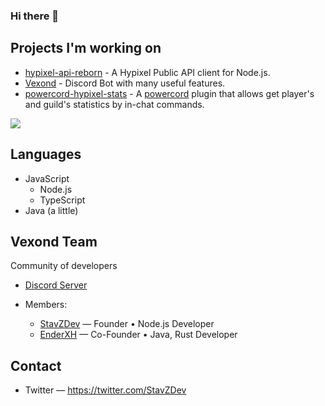 ### Hi there 👋

## Projects I'm working on
- [hypixel-api-reborn](https://github.com/StavZ/hypixel-api-reborn) - A Hypixel Public API client for Node.js.
- [Vexond](https://discord.com/oauth2/authorize?client_id=719443063554179082&scope=bot&permissions=67632326) - Discord Bot with many useful features.
- [powercord-hypixel-stats](https://github.com/StavZ/powercord-hypixel-stats) - A [powercord](https://github.com/powercord-org) plugin that allows get player's and guild's statistics by in-chat commands.

![](https://github-readme-stats.vercel.app/api?username=StavZ&show_icons=true&theme=tokyonight) 

## Languages
- JavaScript
  - Node.js
  - TypeScript
- Java (a little)

## Vexond Team
Community of developers <br>
- [Discord Server](https://discord.gg/c4pnctc) <br>

- Members: <br>
  - [StavZDev](https://github.com/StavZ) — Founder • Node.js Developer <br>
  - [EnderXH](https://github.com/EnderXH) — Co-Founder • Java, Rust Developer <br>

## Contact
- Twitter — https://twitter.com/StavZDev
